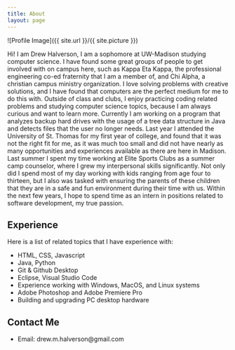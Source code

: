 ```yaml
---
title: About
layout: page
---
```

![Profile Image]({{ site.url }}/{{ site.picture }})

<p>Hi! I am Drew Halverson, I am a sophomore at UW-Madison studying computer science. I have found some great groups of people to get involved with on campus here, such as Kappa Eta Kappa, the professional engineering co-ed fraternity that I am a member of, and Chi Alpha, a christian campus ministry organization. I love solving problems with creative solutions, and I have found that computers are the perfect medium for me to do this with. Outside of class and clubs, I enjoy practicing coding related problems and studying computer science topics, because I am always curious and want to learn more. Currently I am working on a program that analyzes backup hard drives with the usage of a tree data structure in Java and detects files that the user no longer needs. Last year I attended the University of St. Thomas for my first year of college, and found that it was not the right fit for me, as it was much too small and did not have nearly as many opportunities and experiences available as there are here in Madison. Last summer I spent my time working at Elite Sports Clubs as a summer camp counselor, where I grew my interpersonal skills significantly. Not only did I spend most of my day working with kids ranging from age four to thirteen, but I also was tasked with ensuring the parents of these children that they are in a safe and fun environment during their time with us. Within the next few years, I hope to spend time as an intern in positions related to software development, my true passion.</p>

<h2>Experience</h2>
<p>Here is a list of related topics that I have experience with:
<ul class="skill-list">
	<li>HTML, CSS, Javascript</li>
	<li>Java, Python</li>
	<li>Git & Github Desktop</li>
	<li>Eclipse, Visual Studio Code</li>
	<li>Experience working with Windows, MacOS, and Linux systems</li>
	<li>Adobe Photoshop and Adobe Premiere Pro</li>
	<li>Building and upgrading PC desktop hardware</li>
</ul>

<h2>Contact Me</h2>
<ul class="contacts-list">
	<li>Email: drew.m.halverson@gmail.com</li>
</ul>
